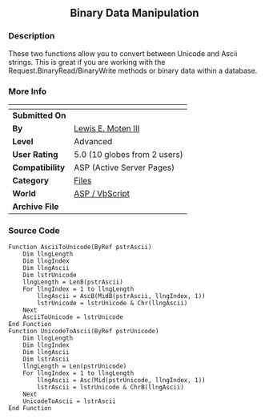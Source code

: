 ﻿<div align="center">

## Binary Data Manipulation


</div>

### Description

These two functions allow you to convert between Unicode and Ascii strings. This is great if you are working with the Request.BinaryRead/BinaryWrite methods or binary data within a database.
 
### More Info
 


<span>             |<span>
---                |---
**Submitted On**   |
**By**             |[Lewis E\. Moten III](https://github.com/Planet-Source-Code/PSCIndex/blob/master/ByAuthor/lewis-e-moten-iii.md)
**Level**          |Advanced
**User Rating**    |5.0 (10 globes from 2 users)
**Compatibility**  |ASP \(Active Server Pages\)
**Category**       |[Files](https://github.com/Planet-Source-Code/PSCIndex/blob/master/ByCategory/files__4-2.md)
**World**          |[ASP / VbScript](https://github.com/Planet-Source-Code/PSCIndex/blob/master/ByWorld/asp-vbscript.md)
**Archive File**   |[](https://github.com/Planet-Source-Code/lewis-e-moten-iii-binary-data-manipulation__4-6750/archive/master.zip)





### Source Code

```
Function AsciiToUnicode(ByRef pstrAscii)
	Dim llngLength
	Dim llngIndex
	Dim llngAscii
	Dim lstrUnicode
	llngLength = LenB(pstrAscii)
	For llngIndex = 1 to llngLength
		llngAscii = AscB(MidB(pstrAscii, llngIndex, 1))
		lstrUnicode = lstrUnicode & Chr(llngAscii)
	Next
	AsciiToUnicode = lstrUnicode
End Function
Function UnicodeToAscii(ByRef pstrUnicode)
	Dim llngLength
	Dim llngIndex
	Dim llngAscii
	Dim lstrAscii
	llngLength = Len(pstrUnicode)
	For llngIndex = 1 to llngLength
		llngAscii = Asc(Mid(pstrUnicode, llngIndex, 1))
		lstrAscii = lstrUnicode & ChrB(llngAscii)
	Next
	UnicodeToAscii = lstrAscii
End Function
```

